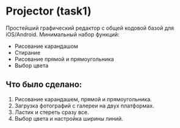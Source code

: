 # Projector (task1)

Простейший графический редактор с общей кодовой базой для iOS/Android. Минимальный набор функций:
* Рисование карандашом
* Стирание
* Рисование прямой и прямоугольника
* Выбор цвета

## Что было сделано:

1. Рисование карандашем, прямой и прямоугольника.
2. Загрузка фотографий с галереи на двух платформах.
3. Ластик и стереть сразу все.
4. Выбор цвета и настройка ширины линий. 


